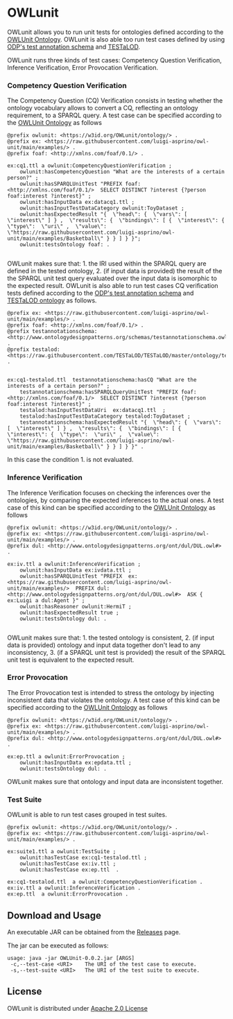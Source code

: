 # OWLunit	

OWLunit allows you to run unit tests for ontologies defined according to the [OWLUnit Ontology](https://w3id.org/owlunit/ontology). OWLunit is also able too run test cases defined by using [ODP's test annotation schema](http://www.ontologydesignpatterns.org/schemas/testannotationschema.owl) and [TESTaLOD](https://github.com/TESTaLOD/TESTaLOD).

OWLunit runs three kinds of test cases: Competency Question Verification, Inference Verification, Error Provocation Verification.

### Competency Question Verification

The Competency Question (CQ) Verification  consists in testing whether the ontology vocabulary allows to convert a CQ, reflecting an ontology requirement, to a SPARQL query. 
A test case can be specified according to the [OWLUnit Ontology](https://w3id.org/owlunit/ontology) as follows

```
@prefix owlunit: <https://w3id.org/OWLunit/ontology/> .
@prefix ex: <https://raw.githubusercontent.com/luigi-asprino/owl-unit/main/examples/> .
@prefix foaf: <http://xmlns.com/foaf/0.1/> .

ex:cq1.ttl a owlunit:CompetencyQuestionVerification ;
 	owlunit:hasCompetencyQuestion "What are the interests of a certain person?" ;
 	owlunit:hasSPARQLUnitTest "PREFIX foaf: <http://xmlns.com/foaf/0.1/>  SELECT DISTINCT ?interest {?person foaf:interest ?interest}" ;
	owlunit:hasInputData ex:datacq1.ttl ;
	owlunit:hasInputTestDataCategory owlunit:ToyDataset ;
	owlunit:hasExpectedResult "{  \"head\": {  \"vars\": [  \"interest\" ] } ,  \"results\": {  \"bindings\": [ {  \"interest\": {  \"type\":  \"uri\" ,  \"value\":  \"https://raw.githubusercontent.com/luigi-asprino/owl-unit/main/examples/Basketball\" } } ] } }";
	owlunit:testsOntology foaf: .
	
```


OWLunit makes sure that: 1. the IRI used within the SPARQL query are defined in  the tested ontology, 2. (if input data is provided) the result of the the SPARQL unit test query evaluated over the input data is isomorphic to the expected result.
OWLunit is also able to run test cases CQ verification tests defined according to the [ODP's test annotation schema](http://www.ontologydesignpatterns.org/schemas/testannotationschema.owl) and [TESTaLOD ontology](https://github.com/TESTaLOD/TESTaLOD) as follows.


```
@prefix ex: <https://raw.githubusercontent.com/luigi-asprino/owl-unit/main/examples/> .
@prefix foaf: <http://xmlns.com/foaf/0.1/> .
@prefix testannotationschema: <http://www.ontologydesignpatterns.org/schemas/testannotationschema.owl#> .
@prefix testalod: <https://raw.githubusercontent.com/TESTaLOD/TESTaLOD/master/ontology/testalod.owl#> .


ex:cq1-testalod.ttl  testannotationschema:hasCQ "What are the interests of a certain person?" ;
 	testannotationschema:hasSPARQLQueryUnitTest "PREFIX foaf: <http://xmlns.com/foaf/0.1/>  SELECT DISTINCT ?interest {?person foaf:interest ?interest}" ;
	testalod:hasInputTestDataUri  ex:datacq1.ttl  ;
	testalod:hasInputTestDataCategory testalod:ToyDataset ;
	testannotationschema:hasExpectedResult "{  \"head\": {  \"vars\": [  \"interest\" ] } ,  \"results\": {  \"bindings\": [ {  \"interest\": {  \"type\":  \"uri\" ,  \"value\":  \"https://raw.githubusercontent.com/luigi-asprino/owl-unit/main/examples/Basketball\" } } ] } }" .
```

In this case the condition 1. is not evaluated.

### Inference Verification

The Inference Verification focuses on checking the inferences over the ontologies, by comparing the expected inferences to the actual ones.
A test case of this kind can be specified according to the [OWLUnit Ontology](https://w3id.org/owlunit/ontology) as follows

```
@prefix owlunit: <https://w3id.org/OWLunit/ontology/> .
@prefix ex: <https://raw.githubusercontent.com/luigi-asprino/owl-unit/main/examples/> .
@prefix dul: <http://www.ontologydesignpatterns.org/ont/dul/DUL.owl#> .

ex:iv.ttl a owlunit:InferenceVerification ;
	owlunit:hasInputData ex:ivdata.ttl ;
	owlunit:hasSPARQLUnitTest "PREFIX  ex: <https://raw.githubusercontent.com/luigi-asprino/owl-unit/main/examples/>  PREFIX dul: <http://www.ontologydesignpatterns.org/ont/dul/DUL.owl#>  ASK { ex:Luigi a dul:Agent }" ;
	owlunit:hasReasoner owlunit:HermiT ;
	owlunit:hasExpectedResult true ;
 	owlunit:testsOntology dul: .
	
```
OWLunit makes sure that: 1. the tested ontology is consistent, 2. (if input data is provided) ontology and input data together don't lead to any inconsistency, 3. (if a SPARQL unit test is provided) the result of the SPARQL unit test is equivalent to the expected result.

### Error Provocation 

The Error Provocation test is intended to stress the ontology by injecting inconsistent data that violates the ontology.
A test case of this kind can be specified according to the [OWLUnit Ontology](https://w3id.org/owlunit/ontology) as follows

```
@prefix owlunit: <https://w3id.org/OWLunit/ontology/> .
@prefix ex: <https://raw.githubusercontent.com/luigi-asprino/owl-unit/main/examples/> .
@prefix dul: <http://www.ontologydesignpatterns.org/ont/dul/DUL.owl#> .

ex:ep.ttl a owlunit:ErrorProvocation ;
	owlunit:hasInputData ex:epdata.ttl ;
 	owlunit:testsOntology dul: .
```
OWLunit makes sure that ontology and input data are inconsistent together.


### Test Suite

OWLunit is able to run test cases grouped in test suites.

```
@prefix owlunit: <https://w3id.org/OWLunit/ontology/> .
@prefix ex: <https://raw.githubusercontent.com/luigi-asprino/owl-unit/main/examples/> .

ex:suite1.ttl a owlunit:TestSuite ;
	owlunit:hasTestCase ex:cq1-testalod.ttl ;
	owlunit:hasTestCase ex:iv.ttl ;
	owlunit:hasTestCase ex:ep.ttl  .

ex:cq1-testalod.ttl  a owlunit:CompetencyQuestionVerification .
ex:iv.ttl a owlunit:InferenceVerification .
ex:ep.ttl  a owlunit:ErrorProvocation .

```

## Download and Usage

An executable JAR can be obtained from the [Releases](https://github.com/luigi-asprino/owl-unit/releases) page.

The jar can be executed as follows:

```
usage: java -jar OWLUnit-0.0.2.jar [ARGS]
 -c,--test-case <URI>    The URI of the test case to execute.
 -s,--test-suite <URI>   The URI of the test suite to execute.
```

## License

OWLunit is distributed under [Apache 2.0 License](LICENSE)


